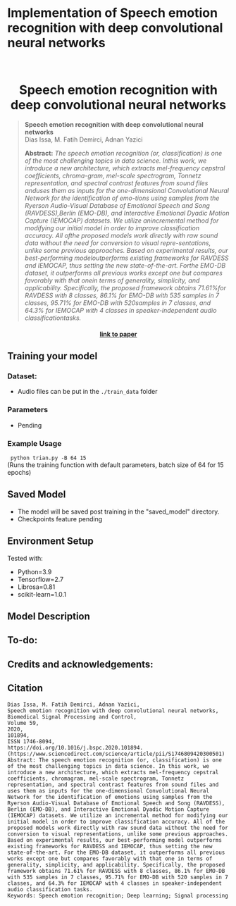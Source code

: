 # Implementation of Speech emotion recognition with deep convolutional neural networks  

<h1 align="center">
  <br>
Speech emotion recognition with deep convolutional neural networks
  <br>
</h1>

> **Speech emotion recognition with deep convolutional neural networks**<br>
> Dias Issa, M. Fatih Demirci, Adnan Yazici<br>
>
> **Abstract:** *The speech emotion recognition (or, classification) is one of the most challenging topics in data science. Inthis work, we introduce a new architecture, which extracts mel-frequency cepstral coefficients, chroma-gram, mel-scale spectrogram, Tonnetz representation, and spectral contrast features from sound files anduses them as inputs for the one-dimensional Convolutional Neural Network for the identification of emo-tions using samples from the Ryerson Audio-Visual Database of Emotional Speech and Song (RAVDESS),Berlin (EMO-DB), and Interactive Emotional Dyadic Motion Capture (IEMOCAP) datasets. We utilize anincremental method for modifying our initial model in order to improve classification accuracy. All ofthe proposed models work directly with raw sound data without the need for conversion to visual repre-sentations, unlike some previous approaches. Based on experimental results, our best-performing modeloutperforms existing frameworks for RAVDESS and IEMOCAP, thus setting the new state-of-the-art. Forthe EMO-DB dataset, it outperforms all previous works except one but compares favorably with that onein terms of generality, simplicity, and applicability. Specifically, the proposed framework obtains 71.61%for RAVDESS with 8 classes, 86.1% for EMO-DB with 535 samples in 7 classes, 95.71% for EMO-DB with 520samples in 7 classes, and 64.3% for IEMOCAP with 4 classes in speaker-independent audio classificationtasks.*

<h4 align="center"><a href="https://www.sciencedirect.com/science/article/abs/pii/S1746809420300501">link to paper</a></h4>


## Training your model
### Dataset: 
- Audio files can be put in the `./train_data` folder

### Parameters
- Pending

### Example Usage
``` python trian.py -B 64 15```  
(Runs the training function with default parameters, batch size of 64 for 15 epochs)

## Saved Model
- The model will be saved post training in the "saved_model" directory. 
- Checkpoints feature pending

## Environment Setup
Tested with:  
- Python=3.9  
- Tensorflow=2.7  
- Librosa=0.81
- scikit-learn=1.0.1

## Model Description

## To-do:  

## Credits and acknowledgements:


## Citation

>
    Dias Issa, M. Fatih Demirci, Adnan Yazici,
    Speech emotion recognition with deep convolutional neural networks,
    Biomedical Signal Processing and Control,
    Volume 59,
    2020,
    101894,
    ISSN 1746-8094,
    https://doi.org/10.1016/j.bspc.2020.101894.
    (https://www.sciencedirect.com/science/article/pii/S1746809420300501)
    Abstract: The speech emotion recognition (or, classification) is one of the most challenging topics in data science. In this work, we introduce a new architecture, which extracts mel-frequency cepstral coefficients, chromagram, mel-scale spectrogram, Tonnetz representation, and spectral contrast features from sound files and uses them as inputs for the one-dimensional Convolutional Neural Network for the identification of emotions using samples from the Ryerson Audio-Visual Database of Emotional Speech and Song (RAVDESS), Berlin (EMO-DB), and Interactive Emotional Dyadic Motion Capture (IEMOCAP) datasets. We utilize an incremental method for modifying our initial model in order to improve classification accuracy. All of the proposed models work directly with raw sound data without the need for conversion to visual representations, unlike some previous approaches. Based on experimental results, our best-performing model outperforms existing frameworks for RAVDESS and IEMOCAP, thus setting the new state-of-the-art. For the EMO-DB dataset, it outperforms all previous works except one but compares favorably with that one in terms of generality, simplicity, and applicability. Specifically, the proposed framework obtains 71.61% for RAVDESS with 8 classes, 86.1% for EMO-DB with 535 samples in 7 classes, 95.71% for EMO-DB with 520 samples in 7 classes, and 64.3% for IEMOCAP with 4 classes in speaker-independent audio classification tasks.
    Keywords: Speech emotion recognition; Deep learning; Signal processing

